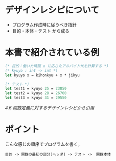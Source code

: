 # デザインレシピについて
- プログラム作成時に従うべき指針
- 目的・本体・テスト から成る

# 本書で紹介されている例

```ocaml
(* 目的：働いた時間 x に応じたアルバイト代を計算する *)
(* kyuyo : int -> int *)
let kyuyo x = kihonkyu + x * jikyu

(* テスト *)
let test1 = kyuyo 25 = 23850
let test2 = kyuyo 28 = 26700
let test3 = kyuyo 31 = 29550
```
*4.6 関数定義に対するデザインレシピから引用*

# ポイント 
こんな感じの順序でプログラムを書く。

```
目的 -> 関数の最初の部分(ヘッダ) -> テスト ->  関数本体
```
